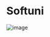 # Softuni

![image](https://user-images.githubusercontent.com/106478447/186513191-9394535c-5e9b-4f0b-810c-01fd7a1105c2.png)
